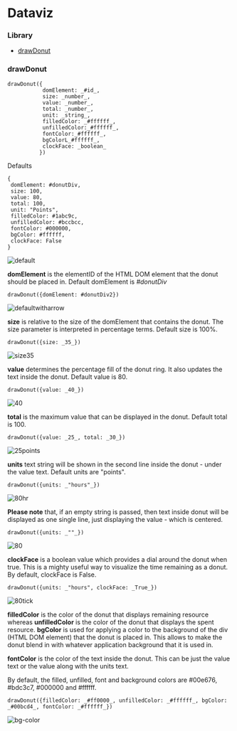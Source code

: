 # Dataviz
### Library

- [drawDonut](https://github.com/Infratab/dataviz/blob/master/README.md#drawdonut)
 

### drawDonut

```
drawDonut({
           domElement: _#id_,
           size: _number_,
           value: _number_,
           total: _number_,
           unit: _string_,
           filledColor: _#ffffff_,
           unfilledColor:_#ffffff_,
           fontColor:_#ffffff_,
           bgColorL_#ffffff_,
           clockFace: _boolean_
          })
```

Defaults
```
{
 domElement: #donutDiv,
 size: 100,
 value: 80,
 total: 100,
 unit: "Points",
 filledColor: #1abc9c,
 unfilledColor: #bccbcc,
 fontColor: #000000,
 bgColor: #ffffff,
 clockFace: False
} 
```

![default](https://cloud.githubusercontent.com/assets/13765124/13439850/4fb32a50-e015-11e5-8550-d161292e69e4.png)


**domElement** is the elementID of the HTML DOM element that the donut should be placed in. Default domElement is _#donutDiv_

```drawDonut({domElement: #donutDiv2})```

![defaultwitharrow](https://cloud.githubusercontent.com/assets/13765124/13426834/20c0e0e6-dfd6-11e5-928c-9615339de912.png)

**size** is relative to the size of the domElement that contains the donut. The size parameter is interpreted in percentage terms. Default size is 100%.

```drawDonut({size: _35_})```

![size35](https://cloud.githubusercontent.com/assets/13765124/13426876/6d93cba4-dfd6-11e5-9082-62b1af669bb8.png)

**value** determines the percentage fill of the donut ring. It also updates the text inside the donut. Default value is 80.

```drawDonut({value: _40_})```
  
![40](https://cloud.githubusercontent.com/assets/13765124/13427195/6bb27da6-dfd8-11e5-9715-bfff931ede6e.png)

**total** is the maximum value that can be displayed in the donut. Default total is 100.

```drawDonut({value: _25_, total: _30_})```

![25points](https://cloud.githubusercontent.com/assets/13765124/13426918/ab266a4e-dfd6-11e5-8731-176c0e80467e.png)

**units** text string will be shown in the second line inside the donut - under the value text. Default units are "points".

```drawDonut({units: _"hours"_})```

![80hr](https://cloud.githubusercontent.com/assets/13765124/13439923/b7976ba4-e015-11e5-8cfc-4eb798de127a.png)

**Please note** that, if an empty string is passed, then text inside donut will be displayed as one single line, just displaying the value - which is centered.

```drawDonut({units: _""_})```

![80](https://cloud.githubusercontent.com/assets/13765124/13427156/161ff828-dfd8-11e5-9a5a-182355ce44c8.png)

**clockFace** is a boolean value which provides a dial around the donut when true. This is a mighty useful way to visualize the time remaining as a donut. By default, clockFace is False.

```drawDonut({units: _"hours", clockFace: _True_})```

![80tick](https://cloud.githubusercontent.com/assets/13765124/13427301/15a0ba8a-dfd9-11e5-926c-e7b21ea1b196.png)

**filledColor** is the color of the donut that displays remaining resource whereas **unfilledColor** is the color of the donut that displays the spent resource. **bgColor** is used for applying a color to the background of the div (HTML DOM element) that the donut is placed in. This allows to make the donut blend in with whatever application background that it is used in.

**fontColor** is the color of the text inside the donut. This can be just the value text or the value along with the units text.

By default, the filled, unfilled, font and background colors are #00e676, #bdc3c7, #000000 and #ffffff.

```drawDonut({filledColor: _#ff0000_, unfilledColor: _#ffffff_, bgColor: _#00bcd4_, fontColor: _#ffffff_})```

![bg-color](https://cloud.githubusercontent.com/assets/13765124/13439885/7b48c558-e015-11e5-86c6-9fbf3415f9b7.png)
